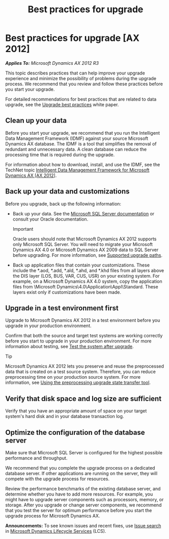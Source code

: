 ﻿---
title: Best practices for upgrade
TOCTitle: Best practices for upgrade
ms:assetid: 9f6adbf0-98ec-4e6f-a859-26f6e9ac7149
ms:mtpsurl: https://technet.microsoft.com/en-us/library/Dn715950(v=AX.60)
ms:contentKeyID: 62200025
ms.date: 04/18/2014
mtps_version: v=AX.60
---

# Best practices for upgrade [AX 2012]


_**Applies To:** Microsoft Dynamics AX 2012 R3_

This topic describes practices that can help improve your upgrade experience and minimize the possibility of problems during the upgrade process. We recommend that you review and follow these practices before you start your upgrade.

For detailed recommendations for best practices that are related to data upgrade, see the [Upgrade best practices](http://go.microsoft.com/fwlink/?linkid=238709) white paper.

## Clean up your data

Before you start your upgrade, we recommend that you run the Intelligent Data Management Framework (IDMF) against your source Microsoft Dynamics AX database. The IDMF is a tool that simplifies the removal of redundant and unnecessary data. A clean database can reduce the processing time that is required during the upgrade.

For information about how to download, install, and use the IDMF, see the TechNet topic [Intelligent Data Management Framework for Microsoft Dynamics AX \[AX 2012\]](http://go.microsoft.com/fwlink/?linkid=230455).

## Back up your data and customizations

Before you upgrade, back up the following information:

  - Back up your data. See the [Microsoft SQL Server documentation](http://go.microsoft.com/fwlink/?linkid=28107) or consult your Oracle documentation.
    

    > [!IMPORTANT]
    > <P>Oracle users should note that Microsoft Dynamics AX 2012 supports only Microsoft SQL Server. You will need to migrate your Microsoft Dynamics AX 4.0 or Microsoft Dynamics AX 2009 data to SQL Server before upgrading. For more information, see <A href="supported-upgrade-paths.md">Supported upgrade paths</A>.</P>



  - Back up application files that contain your customizations. These include the \*.aod, \*.add, \*.ald, \*.ahd, and \*.khd files from all layers above the DIS layer (LOS, BUS, VAR, CUS, USR) on your existing system. For example, on a Microsoft Dynamics AX 4.0 system, copy the application files from \\Microsoft Dynamics\\4.0\\Application\\Appl\\Standard. These layers exist only if customizations have been made.

## Upgrade in a test environment first

Upgrade to Microsoft Dynamics AX 2012 in a test environment before you upgrade in your production environment.

Confirm that both the source and target test systems are working correctly before you start to upgrade in your production environment. For more information about testing, see [Test the system after upgrade](test-the-system-after-upgrade.md).


> [!TIP]
> <P>Microsoft Dynamics AX 2012 lets you preserve and reuse the preprocessed data that is created on a test source system. Therefore, you can reduce preprocessing time on your production source system. For more information, see <A href="using-the-preprocessing-upgrade-state-transfer-tool.md">Using the preprocessing upgrade state transfer tool</A>.</P>



## Verify that disk space and log size are sufficient

Verify that you have an appropriate amount of space on your target system's hard disk and in your database transaction log.

## Optimize the configuration of the database server

Make sure that Microsoft SQL Server is configured for the highest possible performance and throughput.

We recommend that you complete the upgrade process on a dedicated database server. If other applications are running on the server, they will compete with the upgrade process for resources.

Review the performance benchmarks of the existing database server, and determine whether you have to add more resources. For example, you might have to upgrade server components such as processors, memory, or storage. After you upgrade or change server components, we recommend that you test the server for optimum performance before you start the upgrade process for Microsoft Dynamics AX.

  
**Announcements:** To see known issues and recent fixes, use [Issue search](http://go.microsoft.com/fwlink/?linkid=389258) in [Microsoft Dynamics Lifecycle Services](http://go.microsoft.com/fwlink/?linkid=306505) (LCS).

